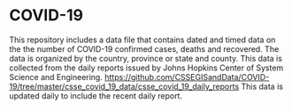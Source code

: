 # COVID-19
This repository includes a data file that contains dated and timed data on the the number of COVID-19 confirmed cases, deaths and recovered. The data is organized by the country, province or state and county.
This data is collected from the daily reports issued by Johns Hopkins Center of System Science and Engineering. https://github.com/CSSEGISandData/COVID-19/tree/master/csse_covid_19_data/csse_covid_19_daily_reports
This data is updated daily to include the recent daily report.
